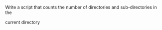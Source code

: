 Write a script that counts the number of directories and sub-directories in the 

current directory
